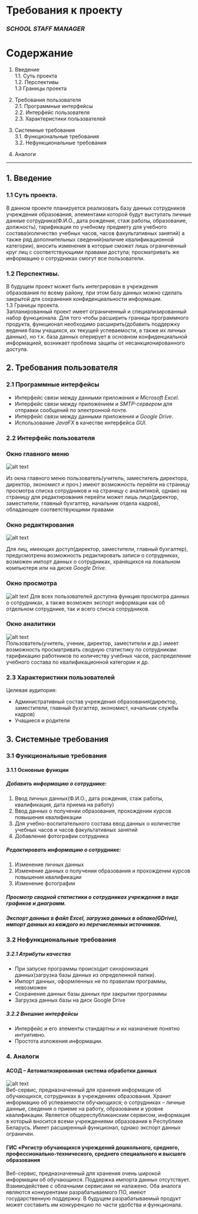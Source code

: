 # Требования к проекту  
### *SCHOOL STAFF MANAGER*


# Содержание

 1.	Введение  
   1.1. Суть проекта  
   1.2. Перспективы  
   1.3 Границы проекта
 
 2.	Требования пользователя  
   2.1. Программные интерфейсы  
   2.2. Интерфейс пользователя  
   2.3. Характеристики пользователей
   
 3.	Системные требования   
   3.1. Функциональные требования  
   3.2. Нефункциональные требования  
         
 4.	Аналоги
 
---
##  1.	Введение    
###    1.1	Суть проекта.

В данном проекте планируется реализовать базу данных сотрудников учреждения образования, элементами которой будут выступать личные данные сотрудника(Ф.И.О., дата рождения, стаж работы, образование, должность), тарификация по учебному предмету для учебного состава(количество учебных часов, часов факультативных занятий) а также ряд дополнительных сведений(наличие квалификационной категории), вносить изменения в которые сможет лишь ограниченный круг лиц с соответствующими правами доступа; просматривать же информацию о сотрудниках смогут все пользователи. 

###     1.2 Перспективы. 
В будущем проект может быть интегрирован в учреждения образования по всему району, при этом базу данных можно сделать закрытой для сохранения конфиденциальности информации.  
	1.3 Границы проекта.      
Запланированный проект имеет ограниченный и специализированный набор функционала. Для того чтобы расширить границы программного продукта, функционал необходимо расширить(добавить поддержку ведения базы учащихся, их текущей успеваемости, а также их личных данных), но т.к. база данных оперирует в основном конфиденциальной информацией, возникает проблема защиты от несанкционированного доступа.

## 2.	Требования пользователя

### 2.1	Программные интерфейсы  

-	Интерфейс связи между данными приложения и *Microsoft Excel*.  
-	Интерфейс связи между приложением и *SMTP-сервером* для отправки сообщений по электронной почте.  
-	Интерфейс связи между данными приложения и *Google Drive*.  
-	Использование *JavaFX* в качестве интерфейса *GUI*.    


### 2.2	Интерфейс пользователя  
### Окно главного меню
![alt text](https://github.com/EfimSirotkin/lab2-tritpo/blob/master/Images/Main.JPG)  

Из окна главного меню пользователь(учитель, заместитель директора, директор, экономист и проч.) имеют возможность перейти на страницу просмотра списка сотрудников и на страницу с аналитикой, однако на страницу для редактирования перейти может лишь лицо(директор, заместители, главный бухгалтер, начальник отдела кадров), обладающее соответствующими правами  
### Окно редактирования 
![alt text](https://github.com/EfimSirotkin/lab2-tritpo/blob/master/Images/EditPage.JPG)
 

Для лиц, имеющих доступ(директор, заместители, главный бухгалтер), предусмотрена возможность редактировать записи о сотрудниках, возможен импорт данных о сотрудниках, хранящихся на локальном компьютере или на диске *Google Drive*. 
 
### Окно просмотра
![alt text](https://github.com/EfimSirotkin/lab2-tritpo/blob/master/Images/ViewPage.JPG)
Для всех пользователей доступна функция просмотра данных о сотрудниках, а также возможен экспорт информации как об отдельном сотруднике, так и всего списка сотрудников.
 
### Окно аналитики  
![alt text](https://github.com/EfimSirotkin/lab2-tritpo/blob/master/Images/AnalyticPage.JPG)  
Пользователь(учитель, ученик, директор, заместители и др.) имеет возможность просматривать сводную статистику по сотрудникам: тарификацию работников по количеству учебных часов, распределение учебного состава по квалификационной категории и др.  

### 2.3	Характеристики пользователей  


Целевая аудитория:  
-	Административный состав учреждения образования(директор, заместители, главный бухгалтер, экономист, начальник службы кадров)  
-	Учащиеся и родители 

## 3. Системные требования  
### 3.1 Функциональные требования
#### 3.1.1 Основные функции
##### 	Добавить информацию о сотруднике:
 1.	Ввод личных данных(Ф.И.О., дата рождения, стаж работы, квалификация, дата приема на работу)  
 2.	Ввод данных о получении образования, прохождении курсов повышения квалификации  
 3.	Для учебно-воспитательного состава ввод данных о количестве учебных часов и часов факультативных занятий  
 4.	Добавление фотографии сотрудника  
##### Редактировать информацию о сотруднике:
1.	Изменение личных данных  
2.	Изменение данных о получении образования и прохождении курсов повышения квалификации  
3.	Изменение фотографии  

##### Просмотр сводной статистики о сотрудниках учреждения в виде графиков и диаграмм.  

##### Экспорт данных в файл Excel, загрузка данных в облако(GDrive), импорт данных из каждого из перечисленных источников.  

### 3.2	Нефункциональные требования

##### 3.2.1	Атрибуты качества
-	При запуске программы происходит синхронизация данных(загрузка базы данных из определенной папки).
-	Импорт данных, оформленных не по правилам программы, невозможен
-	Сохранение данных базы данных при закрытии программы
-	Загрузка данных базы на диск Google Drive
##### 	3.2.2	Внешние интерфейсы
-	Интерфейс и его элементы стандартны и их назначение понятно интуитивно.  
-	Простота изложения информации.  

### 4. Аналоги

#### АСОД – Автоматизированная система обработки данных 
 ![alt text](https://github.com/EfimSirotkin/lab2-tritpo/blob/master/Images/ASOD.png)  
Веб-сервис, предназначенный для хранения информации об обучающихся, сотрудниках в учреждениях образования. Хранит информацию об успеваемости обучающихся; о сотрудниках – личные данные, сведения о приеме на работу, образовании и уровне квалификации. Является общереспубликанским сервисом, информация в который вносится всеми учреждениями образования в Республике Беларусь.
Имеет расширенный функционал, однако экспорт данных ограничен. 

#### ГИС «Регистр обучающихся учреждений дошкольного, среднего, профессионально-технического, среднего специального и высшего образования

Веб-сервис, предназначенный для хранения очень широкой информации об обучающихся. Поддержка импорта данных отсутствует. Взаимодействие с облачными сервисами не налажено.
Оба аналога являются конкурентами разрабатываемого ПО, имеют государственную поддержку. В будущем разрабатываемый продукт может составить им конкуренцию по части удобства и функционала.



